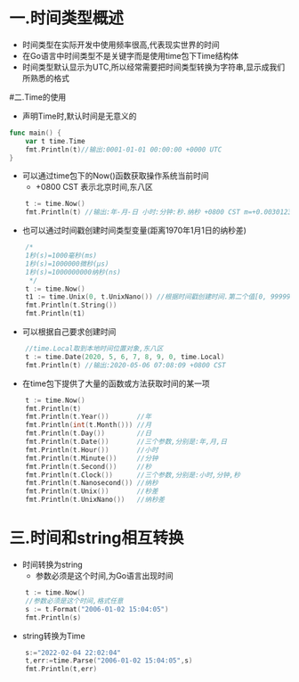 # 一.时间类型概述

* 时间类型在实际开发中使用频率很高,代表现实世界的时间
* 在Go语言中时间类型不是关键字而是使用time包下Time结构体
* 时间类型默认显示为UTC,所以经常需要把时间类型转换为字符串,显示成我们所熟悉的格式

#二.Time的使用
* 声明Time时,默认时间是无意义的
```go
func main() {
	var t time.Time
	fmt.Println(t)//输出:0001-01-01 00:00:00 +0000 UTC
}
```
* 可以通过time包下的Now()函数获取操作系统当前时间
  * +0800 CST 表示北京时间,东八区
```go
	t := time.Now()
	fmt.Println(t) //输出:年-月-日 小时:分钟:秒.纳秒 +0800 CST m=+0.003012301
```

* 也可以通过时间戳创建时间类型变量(距离1970年1月1日的纳秒差)
```go
	/*
	1秒(s)=1000毫秒(ms)
	1秒(s)=1000000微秒(μs)
	1秒(s)=1000000000纳秒(ns)
	 */
	t := time.Now()
	t1 := time.Unix(0, t.UnixNano()) //根据时间戳创建时间.第二个值[0, 999999999]外合法
	fmt.Println(t.String())
	fmt.Println(t1)
```
* 可以根据自己要求创建时间
```go
	//time.Local取到本地时间位置对象,东八区
	t := time.Date(2020, 5, 6, 7, 8, 9, 0, time.Local)
	fmt.Println(t) //输出:2020-05-06 07:08:09 +0800 CST
```
* 在time包下提供了大量的函数或方法获取时间的某一项
```go
	t := time.Now()
	fmt.Println(t)
	fmt.Println(t.Year())       //年
	fmt.Println(int(t.Month())) //月
	fmt.Println(t.Day())        //日
	fmt.Println(t.Date())       //三个参数,分别是:年,月,日
	fmt.Println(t.Hour())       //小时
	fmt.Println(t.Minute())     //分钟
	fmt.Println(t.Second())     //秒
	fmt.Println(t.Clock())      //三个参数,分别是:小时,分钟,秒
	fmt.Println(t.Nanosecond()) //纳秒
	fmt.Println(t.Unix())       //秒差
	fmt.Println(t.UnixNano())   //纳秒差
```
# 三.时间和string相互转换
* 时间转换为string
  * 参数必须是这个时间,为Go语言出现时间
```go
	t := time.Now()
	//参数必须是这个时间,格式任意
	s := t.Format("2006-01-02 15:04:05")
	fmt.Println(s)
```
* string转换为Time 
```go
	s:="2022-02-04 22:02:04"
	t,err:=time.Parse("2006-01-02 15:04:05",s)
	fmt.Println(t,err)
```
